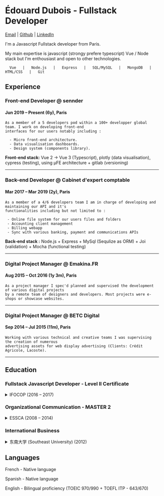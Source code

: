 # Édouard Dubois  -  Fullstack Developer
[Email](mailto:edou.dubois@gmail.com)
| [Github](https://github.com/EdouardDubois/)
| [LinkedIn](https://www.linkedin.com/in/edouard-dubois-15548b84/)

I'm a Javascript Fullstack developer from Paris.

My main expertise is javascript (strongy prefere typescript) Vue / Node stack but I'm enthousiast and open to other technologies.

```
  Vue   |   Node.js   |   Express   |   SQL/MySQL   |   MongoDB   |   HTML/CSS   |   Git
```


## Experience

### Front-end Developer @ sennder
#### Jun 2019 – Present (6y), Paris

```
As a member of a 5 developers pod within a 100+ developper global team. I work on developing front-end
interfaces for our users notably including :

  - Micro front-end architecture.
  - Data visualisation dashboards.
  - Design system (components library).
```

__Front-end stack:__ Vue 2 -> Vue 3 (Typescript), plotly (data visualisation), cypress (testing), using µFE architecture + gitlab (versioning)

___

### Back-end Developer @ Cabinet d'expert comptable
#### Mar 2017 – Mar 2019 (2y), Paris

```
As a member of a 4/6 developers team I am in charge of developing and maintaining our API and it's
functionalities including but not limited to :

 - Online file system for our users files and folders
 - Accounting client management
 - Billing webapp
 - Sync with various banking, payment and communications APIs
```

__Back-end stack :__ Node.js + Express + MySql (Sequlize as ORM) + Joi (validation) + Mocha (functional testing)

___

### Digital Project Manager @ Emakina.FR
#### Aug 2015 – Oct 2016 (1y 3m), Paris

```
As a project manager I spec'd planned and supervised the development of various digital projects
by a remote team of designers and developers. Most projects were e-shops or showcase websites.
```

___

### Digital Project Manager @ BETC Digital
#### Sep 2014 – Jul 2015 (11m), Paris

```
Working with various technical and creative teams I was supervising the creation of numerous
advertising assets for web display advertising (Clients: Crédit Agricole, Lacoste).
```

___

## Education

### Fullstack Javascript Developer - Level II Certificate
<details><summary>IFOCOP (2016 – 2017)</summary>
<p>
Professional course specialized on fullstack Javascript we developed fully functional projects using a vast array of technologies (Javascript / JQuery / Angular (1.5) / Node.js / MongoDB / Express / Meteor).

Class was aimed at students with an existing background in web-development mostly composed of developers wanting to learn a new stack.
</p>
</details>

### Organizational Communication - MASTER 2
<details><summary>ESSCA (2008 – 2014)</summary>
<p>
With more than 100 years of experience, ESSCA is a member of the Conférence des Grandes Ecoles and welcomes 400 high school graduates each year into the first year of a five year programme culminating in ESSCA's diploma, certified by the Ministry of National Education and awarded the MASTER status.
</p>
</details>

### International Business
<details><summary>东南大学 (Southeast University) (2012)</summary>
<p>
Southeast University is a public research university located in Nanjing, Jiangsu Province, China. It is one of the oldest Chinese universities it has been ranked among the top 20 research universities in China.
</p>
</details>

## Languages
 French - Native language

 Spanish -  Native language

 English - Bilingual proficiency (TOEIC 970/990 + TOEFL ITP - 643/670)
